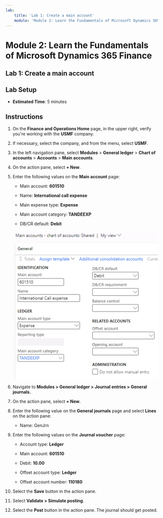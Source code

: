 ```yaml
---
lab:
    title: 'Lab 1: Create a main account'
    module: 'Module 2: Learn the Fundamentals of Microsoft Dynamics 365 Finance'
---
```


# Module 2: Learn the Fundamentals of Microsoft Dynamics 365 Finance

## Lab 1: Create a main account

## Lab Setup

   - **Estimated Time**: 5 minutes

## Instructions


1.  On the **Finance and Operations Home** page, in the upper right, verify you're working with the **USMF** company.

2.  If necessary, select the company, and from the menu, select **USMF**.

3.  In the left navigation pane, select **Modules** > **General ledger** > **Chart of accounts** > **Accounts** > **Main accounts**.

4.  On the action pane, select **+ New**.

5.  Enter the following values on the **Main account** page:

	- Main account: **601510**

	- Name: **International call expense**

	- Main expense type: **Expense**

	- Main account category: **TANDEEXP**

	- DB/CR default: **Debit**

    ![Screenshot depicts Main accounts - chart of accounts: Shared page where different values need to be added.](./media/lab-create-a-main-account-01.png)

6.  Navigate to **Modules &gt; General ledger &gt; Journal entries &gt; General journals.**

7.  On the action pane, select **+ New**.

8.  Enter the following value on the **General journals** page and select **Lines** on the action pane:

	- Name: GenJrn

9.  Enter the following values on the **Journal voucher** page:

	- Account type: **Ledger**

	- Main account: **601510**

	- Debit: **10.00** 

	- Offset account type: **Ledger**

	- Offset account number: **110180** 

10. Select the **Save** button in the action pane.

11. Select **Validate &gt; Simulate posting**. 

12. Select the **Post** button in the action pane. The journal should get posted.

